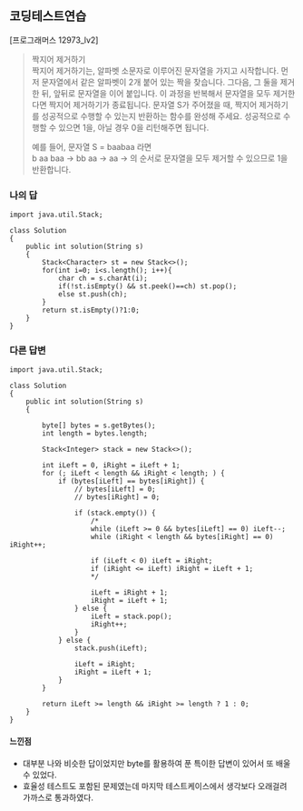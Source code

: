 ## 코딩테스트연습
[프로그래머스 12973_lv2]

> 짝지어 제거하기   
> 짝지어 제거하기는, 알파벳 소문자로 이루어진 문자열을 가지고 시작합니다. 먼저 문자열에서 같은 알파벳이 2개 붙어 있는 짝을 찾습니다. 그다음, 그 둘을 제거한 뒤, 앞뒤로 문자열을 이어 붙입니다. 이 과정을 반복해서 문자열을 모두 제거한다면 짝지어 제거하기가 종료됩니다. 문자열 S가 주어졌을 때, 짝지어 제거하기를 성공적으로 수행할 수 있는지 반환하는 함수를 완성해 주세요. 성공적으로 수행할 수 있으면 1을, 아닐 경우 0을 리턴해주면 됩니다.
> 
> 예를 들어, 문자열 S = baabaa 라면   
> b aa baa → bb aa → aa →
> 의 순서로 문자열을 모두 제거할 수 있으므로 1을 반환합니다.

### 나의 답
```
import java.util.Stack;

class Solution
{
    public int solution(String s)
    {
        Stack<Character> st = new Stack<>();
        for(int i=0; i<s.length(); i++){
            char ch = s.charAt(i);
            if(!st.isEmpty() && st.peek()==ch) st.pop();
            else st.push(ch);
        }
        return st.isEmpty()?1:0;
    }
}
```

### 다른 답변
```
import java.util.Stack;

class Solution
{
    public int solution(String s)
    {

        byte[] bytes = s.getBytes();
        int length = bytes.length;

        Stack<Integer> stack = new Stack<>();

        int iLeft = 0, iRight = iLeft + 1;
        for (; iLeft < length && iRight < length; ) {
            if (bytes[iLeft] == bytes[iRight]) {
                // bytes[iLeft] = 0;
                // bytes[iRight] = 0;

                if (stack.empty()) {
                    /*
                    while (iLeft >= 0 && bytes[iLeft] == 0) iLeft--;
                    while (iRight < length && bytes[iRight] == 0) iRight++;

                    if (iLeft < 0) iLeft = iRight;
                    if (iRight <= iLeft) iRight = iLeft + 1;
                    */

                    iLeft = iRight + 1;
                    iRight = iLeft + 1;
                } else {
                    iLeft = stack.pop();
                    iRight++;
                }
            } else {
                stack.push(iLeft);

                iLeft = iRight;
                iRight = iLeft + 1;
            }
        }

        return iLeft >= length && iRight >= length ? 1 : 0;
    }
}
```

#### 느낀점
- 대부분 나와 비슷한 답이었지만 byte를 활용하여 푼 특이한 답변이 있어서 또 배울 수 있었다.
- 효율성 테스트도 포함된 문제였는데 마지막 테스트케이스에서 생각보다 오래걸려 가까스로 통과하였다.